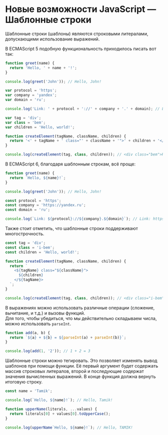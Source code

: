# Новые возможности JavaScript — Шаблонные строки

Шаблонные строки (шаблоны) являются строковыми литералами, допускающими использование выражений.

В ECMAScript 5 подобную функциональность приходилось писать вот так:

```javascript
function greet(name) {
  return 'Hello, ' + name + '!';
}

console.log(greet('John')); // Hello, John!
```

```javascript
var protocol = 'https';
var company = 'yandex';
var domain = 'ru';

console.log('Link: ' + protocol + '://' + company + '.' + domain); // Link: https://yandex.ru
```

```javascript
var tag = 'div';
var class = 'bem';
var children = 'Hello, world!';

function createElement(tagName, className, children) {
  return '<' + tagName + ' class="' + className + '">' + children + '</' + tagName + '>';
}

console.log(createElement(tag, class, children)); // <div class="bem">Hello, world!</div>
```

В ECMAScript 6, благодаря шаблонным строкам, всё проще:

```javascript
function greet(name) {
  return `Hello, ${name}!`;
}

console.log(greet('John')); // Hello, John!
```

```javascript
const protocol = 'https';
const company = 'https://yandex.ru';
const domain = 'ru';

console.log(`Link: ${protocol}://${company}.${domain}`); // Link: https://yandex.ru
```

Также стоит отметить, что шаблонные строки поддерживают многострочность.

```javascript
const tag = 'div';
const class = 'i-bem';
const children = 'Hello, world!';

function createElement(tagName, className, children) {
  return `
    <${tagName} class="${className}">
      ${children}
    </${tagName}>
  `;
}

console.log(createElement(tag, class, children)); // <div class="i-bem">Hello, world!</div>
```

В выражениях можно использовать различные операции (сложение, вычитание, и т.д.) и вызовы функций.  
Для того, чтобы убедиться, что мы действительно складываем числа, можно использовать `parseInt`.

```javascript
function add(a, b) {
  return `${a} + ${b} = ${parseInt(a) + parseInt(b)}`;
}

console.log(add(1, '2')); // 1 + 2 = 3
```

Шаблонные строки можно тегировать. Это позволяет изменять вывод шаблонов при помощи функции.
Её первый аргумент будет содержать массив строковых литералов, второй и последующие содержат
значения вычисленных выражений. В конце функция должна вернуть итоговую строку.

```javascript
const name = 'Tamik';

console.log(`Hello, ${name}!`); // Hello, Tamik!

function upperName(literals, ...values) {
  return literals[0] + values[0].toUpperCase();
}

console.log(upperName`Hello, ${name}!`); // Hello, TAMIK!
```
